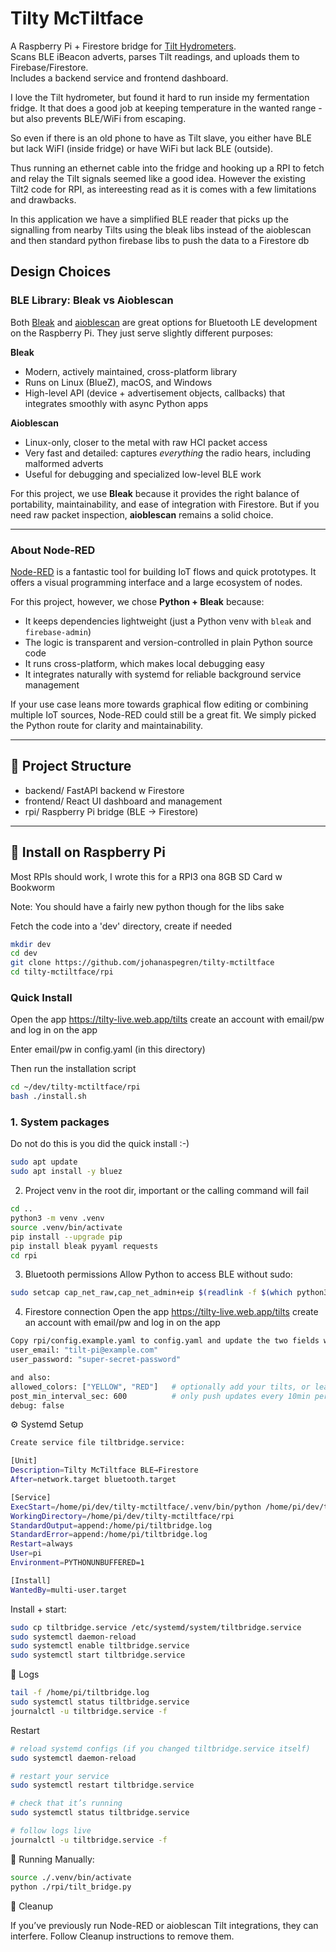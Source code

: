# Tilty McTiltface

A Raspberry Pi + Firestore bridge for [Tilt Hydrometers](https://tilthydrometer.com).  
Scans BLE iBeacon adverts, parses Tilt readings, and uploads them to Firebase/Firestore.  
Includes a backend service and frontend dashboard.

I love the Tilt hydrometer, but found it hard to run inside my fermentation fridge.
It that does a good job at keeping temperature in the wanted range - but also prevents BLE/WiFi from escaping.

So even if there is an old phone to have as Tilt slave, you either have BLE but lack WiFI (inside fridge)
or have WiFi but lack BLE (outside).

Thus running an ethernet cable into the fridge and hooking up a RPI to fetch and relay the
Tilt signals seemed like a good idea. However the existing Tilt2 code for RPI, as intereesting read as it is comes with a few limitations and drawbacks.

In this application we have a simplified BLE reader that picks up the signalling from nearby Tilts using the bleak libs instead of the aioblescan and then standard python firebase libs to push the data to a Firestore db

## Design Choices

### BLE Library: Bleak vs Aioblescan

Both [Bleak](https://github.com/hbldh/bleak) and [aioblescan](https://github.com/frawau/aioblescan) are great options for Bluetooth LE development on the Raspberry Pi. They just serve slightly different purposes:

**Bleak**

- Modern, actively maintained, cross-platform library
- Runs on Linux (BlueZ), macOS, and Windows
- High-level API (device + advertisement objects, callbacks) that integrates smoothly with async Python apps

**Aioblescan**

- Linux-only, closer to the metal with raw HCI packet access
- Very fast and detailed: captures _everything_ the radio hears, including malformed adverts
- Useful for debugging and specialized low-level BLE work

For this project, we use **Bleak** because it provides the right balance of portability, maintainability, and ease of integration with Firestore. But if you need raw packet inspection, **aioblescan** remains a solid choice.

---

### About Node-RED

[Node-RED](https://nodered.org/) is a fantastic tool for building IoT flows and quick prototypes. It offers a visual programming interface and a large ecosystem of nodes.

For this project, however, we chose **Python + Bleak** because:

- It keeps dependencies lightweight (just a Python venv with `bleak` and `firebase-admin`)
- The logic is transparent and version-controlled in plain Python source code
- It runs cross-platform, which makes local debugging easy
- It integrates naturally with systemd for reliable background service management

If your use case leans more towards graphical flow editing or combining multiple IoT sources, Node-RED could still be a great fit. We simply picked the Python route for clarity and maintainability.

---

## 📂 Project Structure

- backend/ FastAPI backend w Firestore
- frontend/ React UI dashboard and management
- rpi/ Raspberry Pi bridge (BLE -> Firestore)

---

## 🔧 Install on Raspberry Pi

Most RPIs should work, I wrote this for a RPI3 ona 8GB SD Card w Bookworm

Note: You should have a fairly new python though for the libs sake

Fetch the code into a 'dev' directory, create if needed

```bash
mkdir dev
cd dev
git clone https://github.com/johanaspegren/tilty-mctiltface
cd tilty-mctiltface/rpi
```

### Quick Install

Open the app https://tilty-live.web.app/tilts
create an account with email/pw and log in on the app

Enter email/pw in config.yaml (in this directory)

Then run the installation script

```bash
cd ~/dev/tilty-mctiltface/rpi
bash ./install.sh
```

### 1. System packages

Do not do this is you did the quick install :-)

```bash
sudo apt update
sudo apt install -y bluez
```

2. Project venv in the root dir, important or the calling command will fail

```bash
cd ..
python3 -m venv .venv
source .venv/bin/activate
pip install --upgrade pip
pip install bleak pyyaml requests
cd rpi
```

3. Bluetooth permissions
   Allow Python to access BLE without sudo:

```bash
sudo setcap cap_net_raw,cap_net_admin+eip $(readlink -f $(which python3))
```

4. Firestore connection
   Open the app https://tilty-live.web.app/tilts
   create an account with email/pw and log in on the app

```bash
Copy rpi/config.example.yaml to config.yaml and update the two fields with your email/pw:
user_email: "tilt-pi@example.com"
user_password: "super-secret-password"

and also:
allowed_colors: ["YELLOW", "RED"]   # optionally add your tilts, or leave [] for all
post_min_interval_sec: 600          # only push updates every 10min per Tilt
debug: false
```

⚙️ Systemd Setup

```bash
Create service file tiltbridge.service:

[Unit]
Description=Tilty McTiltface BLE→Firestore
After=network.target bluetooth.target

[Service]
ExecStart=/home/pi/dev/tilty-mctiltface/.venv/bin/python /home/pi/dev/tilty-mctiltface/rpi/tilt_bridge.py
WorkingDirectory=/home/pi/dev/tilty-mctiltface/rpi
StandardOutput=append:/home/pi/tiltbridge.log
StandardError=append:/home/pi/tiltbridge.log
Restart=always
User=pi
Environment=PYTHONUNBUFFERED=1

[Install]
WantedBy=multi-user.target
```

Install + start:

```bash
sudo cp tiltbridge.service /etc/systemd/system/tiltbridge.service
sudo systemctl daemon-reload
sudo systemctl enable tiltbridge.service
sudo systemctl start tiltbridge.service
```

📝 Logs

```bash
tail -f /home/pi/tiltbridge.log
sudo systemctl status tiltbridge.service
journalctl -u tiltbridge.service -f
```

Restart

```bash
# reload systemd configs (if you changed tiltbridge.service itself)
sudo systemctl daemon-reload

# restart your service
sudo systemctl restart tiltbridge.service

# check that it’s running
sudo systemctl status tiltbridge.service

# follow logs live
journalctl -u tiltbridge.service -f

```

🚀 Running
Manually:

```bash
source ./.venv/bin/activate
python ./rpi/tilt_bridge.py
```

🧹 Cleanup

If you’ve previously run Node-RED or aioblescan Tilt integrations, they can interfere.
Follow Cleanup instructions
to remove them.
